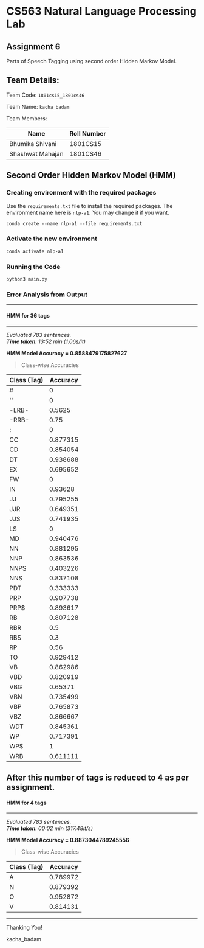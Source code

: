# CS563 Natural Language Processing Lab
## Assignment 6
Parts of Speech Tagging using second order Hidden Markov Model.

## Team Details:

Team Code: `1801cs15_1801cs46`

Team Name: `kacha_badam`

Team Members:

| Name              | Roll Number |
| ----------------- | ----------- |
| Bhumika Shivani   | 1801CS15    |
| Shashwat Mahajan  | 1801CS46    |

## Second Order Hidden Markov Model (HMM)
### Creating environment with the required packages
Use the ```requirements.txt``` file to install the required packages. The environment name here is `nlp-a1`. You may change it if you want.

```conda create --name nlp-a1 --file requirements.txt```  

### Activate the new environment
```conda activate nlp-a1```

### Running the Code
```python3 main.py```

### Error Analysis from Output
---
#### HMM for 36 tags 
---
_Evaluated 783 sentences._  
_**Time taken**: 13:52 min (1.06s/it)_

**HMM Model Accuracy = 0.8588479175827627**

> Class-wise Accuracies 

| Class (Tag)   |   Accuracy |
|---------------|------------|
| #             |   0        |
| ''            |   0        |
| -LRB-         |   0.5625   |
| -RRB-         |   0.75     |
| :             |   0        |
| CC            |   0.877315 |
| CD            |   0.854054 |
| DT            |   0.938688 |
| EX            |   0.695652 |
| FW            |   0        |
| IN            |   0.93628  |
| JJ            |   0.795255 |
| JJR           |   0.649351 |
| JJS           |   0.741935 |
| LS            |   0        |
| MD            |   0.940476 |
| NN            |   0.881295 |
| NNP           |   0.863536 |
| NNPS          |   0.403226 |
| NNS           |   0.837108 |
| PDT           |   0.333333 |
| PRP           |   0.907738 |
| PRP$          |   0.893617 |
| RB            |   0.807128 |
| RBR           |   0.5      |
| RBS           |   0.3      |
| RP            |   0.56     |
| TO            |   0.929412 |
| VB            |   0.862986 |
| VBD           |   0.820919 |
| VBG           |   0.65371  |
| VBN           |   0.735499 |
| VBP           |   0.765873 |
| VBZ           |   0.866667 |
| WDT           |   0.845361 |
| WP            |   0.717391 |
| WP$           |   1        |
| WRB           |   0.611111 |
  
After this number of tags is reduced to 4 as per assignment. 
---

#### HMM for 4 tags
---
_Evaluated 783 sentences._  
_**Time taken**: 00:02 min (317.48it/s)_

**HMM Model Accuracy = 0.8873044789245556**

> Class-wise Accuracies 

| Class (Tag)   |   Accuracy |
|---------------|------------|
| A             |   0.789972 |
| N             |   0.879392 |
| O             |   0.952872 |
| V             |   0.814131 |


______________________
Thanking You!

kacha_badam